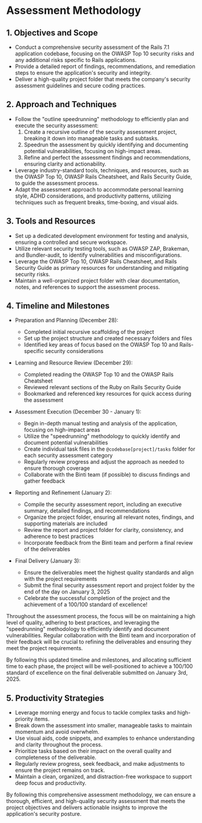 # Assessment Methodology

## 1. Objectives and Scope
- Conduct a comprehensive security assessment of the Rails 7.1 application codebase, focusing on the OWASP Top 10 security risks and any additional risks specific to Rails applications.
- Provide a detailed report of findings, recommendations, and remediation steps to ensure the application's security and integrity.
- Deliver a high-quality project folder that meets the company's security assessment guidelines and secure coding practices.

## 2. Approach and Techniques
- Follow the "outline speedrunning" methodology to efficiently plan and execute the security assessment:
  1. Create a recursive outline of the security assessment project, breaking it down into manageable tasks and subtasks.
  2. Speedrun the assessment by quickly identifying and documenting potential vulnerabilities, focusing on high-impact areas.
  3. Refine and perfect the assessment findings and recommendations, ensuring clarity and actionability.
- Leverage industry-standard tools, techniques, and resources, such as the OWASP Top 10, OWASP Rails Cheatsheet, and Rails Security Guide, to guide the assessment process.
- Adapt the assessment approach to accommodate personal learning style, ADHD considerations, and productivity patterns, utilizing techniques such as frequent breaks, time-boxing, and visual aids.

## 3. Tools and Resources
- Set up a dedicated development environment for testing and analysis, ensuring a controlled and secure workspace.
- Utilize relevant security testing tools, such as OWASP ZAP, Brakeman, and Bundler-audit, to identify vulnerabilities and misconfigurations.
- Leverage the OWASP Top 10, OWASP Rails Cheatsheet, and Rails Security Guide as primary resources for understanding and mitigating security risks.
- Maintain a well-organized project folder with clear documentation, notes, and references to support the assessment process.

## 4. Timeline and Milestones

- Preparation and Planning (December 28):
  - Completed initial recursive scaffolding of the project
  - Set up the project structure and created necessary folders and files
  - Identified key areas of focus based on the OWASP Top 10 and Rails-specific security considerations

- Learning and Resource Review (December 29):
  - Completed reading the OWASP Top 10 and the OWASP Rails Cheatsheet
  - Reviewed relevant sections of the Ruby on Rails Security Guide
  - Bookmarked and referenced key resources for quick access during the assessment

- Assessment Execution (December 30 - January 1):
  - Begin in-depth manual testing and analysis of the application, focusing on high-impact areas
  - Utilize the "speedrunning" methodology to quickly identify and document potential vulnerabilities
  - Create individual task files in the `@codebase[project]/tasks` folder for each security assessment category
  - Regularly review progress and adjust the approach as needed to ensure thorough coverage
  - Collaborate with the Binti team (if possible) to discuss findings and gather feedback

- Reporting and Refinement (January 2):
  - Compile the security assessment report, including an executive summary, detailed findings, and recommendations
  - Organize the project folder, ensuring all relevant notes, findings, and supporting materials are included
  - Review the report and project folder for clarity, consistency, and adherence to best practices
  - Incorporate feedback from the Binti team and perform a final review of the deliverables

- Final Delivery (January 3):
  - Ensure the deliverables meet the highest quality standards and align with the project requirements
  - Submit the final security assessment report and project folder by the end of the day on January 3, 2025
  - Celebrate the successful completion of the project and the achievement of a 100/100 standard of excellence!

Throughout the assessment process, the focus will be on maintaining a high level of quality, adhering to best practices, and leveraging the "speedrunning" methodology to efficiently identify and document vulnerabilities. Regular collaboration with the Binti team and incorporation of their feedback will be crucial to refining the deliverables and ensuring they meet the project requirements.

By following this updated timeline and milestones, and allocating sufficient time to each phase, the project will be well-positioned to achieve a 100/100 standard of excellence on the final deliverable submitted on January 3rd, 2025.

## 5. Productivity Strategies
- Leverage morning energy and focus to tackle complex tasks and high-priority items.
- Break down the assessment into smaller, manageable tasks to maintain momentum and avoid overwhelm.
- Use visual aids, code snippets, and examples to enhance understanding and clarity throughout the process.
- Prioritize tasks based on their impact on the overall quality and completeness of the deliverable.
- Regularly review progress, seek feedback, and make adjustments to ensure the project remains on track.
- Maintain a clean, organized, and distraction-free workspace to support deep focus and productivity.

By following this comprehensive assessment methodology, we can ensure a thorough, efficient, and high-quality security assessment that meets the project objectives and delivers actionable insights to improve the application's security posture.